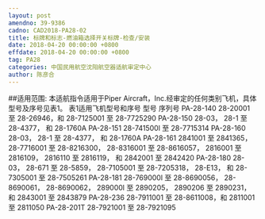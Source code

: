 ```yaml
---
layout: post
amendno: 39-9386
cadno: CAD2018-PA28-02
title: 标牌和标志-燃油箱选择开关标牌-检查/安装
date: 2018-04-20 00:00:00 +0800
effdate: 2018-04-20 00:00:00 +0800
tag: PA28
categories: 中国民用航空沈阳航空器适航审定中心
author: 陈彦合
---
```


##适用范围:
本适航指令适用于Piper Aircraft，Inc.经审定的任何类别飞机，具体型号及序号见表1。
表1适用飞机型号和序号
型号
序列号
PA-28-140
28-20001 至 28-26946，和 28-7125001 至 28-7725290
PA-28-150
28-03， 28-1 至 28-4377， 和 28-1760A
PA-28-151
28-741500l 至 28-7715314
PA-28-160
28-03， 28-1 至 28-4377， 和 28-1760A
PA-28-161
2841001 至 2841365， 28-7716001 至 28-8216300， 28-8316001 至 28-8616057， 2816001 至 2816109， 2816110 至 2816119， 和 2842001 至 2842420
PA-28-180
28-03， 28-671 至 28-5859， 28-7105001 至 28-7205318， 28-E13， 和 28-7305001 至 28-7505261
PA-28-181
28-769000l 至 28-8690056， 28-8690061， 28-8690062， 289000l 至 2890205， 2890206 至 2890231， 和 2843001 至 2843879
PA-28-236
28-7911001 至 28-8611008，和 2811001 至 2811050
PA-28-201T
28-7921001 至 28-7921095

